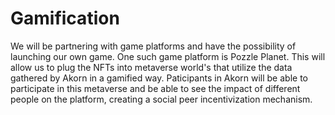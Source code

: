 # Gamification

We will be partnering with game platforms and have the possibility of launching our own game. One such game platform is Pozzle Planet. This will allow us to plug the NFTs into metaverse world's that utilize the data gathered by Akorn in a gamified way. Paticipants in Akorn will be able to participate in this metaverse and be able to see the impact of different people on the platform, creating a social peer incentivization mechanism.
